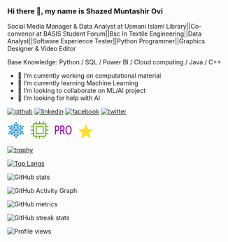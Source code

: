 ### Hi there 👋, my name is Shazed Muntashir Ovi
Social Media Manager & Data Analyst at Usmani Islami Library||Co-convenor at BASIS Student Forum||Bsc In Textile Engineering||Data Analyst||Software Experience Tester||Python Programmer||Graphics Designer & Video Editor

Base Knowledge: Python / SQL / Power BI / Cloud computing / Java / C++

- 🔭 I’m currently working on computational material 
- 🌱 I’m currently learning Machine Learning 
- 👯 I’m looking to collaborate on ML/AI project 
- 🤔 I’m looking for help with AI 


[<img src='https://cdn.jsdelivr.net/npm/simple-icons@3.0.1/icons/github.svg' alt='github' height='40'>](https://github.com/ovitex)  [<img src='https://cdn.jsdelivr.net/npm/simple-icons@3.0.1/icons/linkedin.svg' alt='linkedin' height='40'>](https://www.linkedin.com/in/shazed-muntashir/)  [<img src='https://cdn.jsdelivr.net/npm/simple-icons@3.0.1/icons/facebook.svg' alt='facebook' height='40'>](https://www.facebook.com/shazedmuntashir/)  [<img src='https://cdn.jsdelivr.net/npm/simple-icons@3.0.1/icons/twitter.svg' alt='twitter' height='40'>](https://twitter.com/@shazedmuntashir)  

<a href='https://archiveprogram.github.com/'><img src='https://raw.githubusercontent.com/acervenky/animated-github-badges/master/assets/acbadge.gif' width='40' height='40'></a> <a href='https://docs.github.com/en/developers'><img src='https://raw.githubusercontent.com/acervenky/animated-github-badges/master/assets/devbadge.gif' width='40' height='40'></a> <a href='https://github.com/pricing'><img src='https://raw.githubusercontent.com/acervenky/animated-github-badges/master/assets/pro.gif' width='40' height='40'></a> <a href='https://stars.github.com/'><img src='https://raw.githubusercontent.com/acervenky/animated-github-badges/master/assets/starbadge.gif' width='35' height='35'></a> 

[![trophy](https://github-profile-trophy.vercel.app/?username=ovitex)](https://github.com/ryo-ma/github-profile-trophy)

[![Top Langs](https://github-readme-stats.vercel.app/api/top-langs/?username=ovitex)](https://github.com/anuraghazra/github-readme-stats)

![GitHub stats](https://github-readme-stats.vercel.app/api?username=ovitex&show_icons=true&count_private=true)  

![GitHub Activity Graph](https://activity-graph.herokuapp.com/graph?username=ovitex)  

![GitHub metrics](https://metrics.lecoq.io/ovitex)  

![GitHub streak stats](https://github-readme-streak-stats.herokuapp.com/?user=ovitex)  

![Profile views](https://gpvc.arturio.dev/ovitex)  
